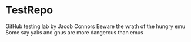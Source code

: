 # TestRepo
GitHub testing lab by Jacob Connors
Beware the wrath of the hungry emu
Some say yaks and gnus are more dangerous than emus
